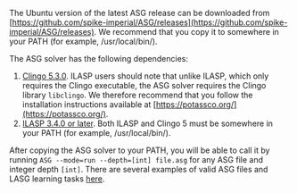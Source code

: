 The Ubuntu version of the latest ASG release can be downloaded from
[https://github.com/spike-imperial/ASG/releases](https://github.com/spike-imperial/ASG/releases).
We recommend that you copy it to somewhere in your PATH (for example,
/usr/local/bin/).

The ASG solver has the following dependencies:

1. [Clingo 5.3.0](https://github.com/potassco/clingo/releases). ILASP
   users should note that unlike ILASP, which only requires the Clingo
   executable, the ASG solver requires the Clingo library `libclingo`.
   We therefore recommend that you follow the installation instructions
   available at [https://potassco.org/](https://potassco.org/).
2. [ILASP 3.4.0 or later](http://www.ilasp.com). Both ILASP and Clingo 5
   must be somewhere in your PATH (for example, /usr/local/bin/).

After copying the ASG solver to your PATH, you will be able to call it
by running `ASG --mode=run --depth=[int] file.asg` for any ASG file and
integer depth `[int]`. There are several examples of valid ASG files and
LASG learning tasks
[here](https://github.com/spike-imperial/ASG/tree/master/data/).
